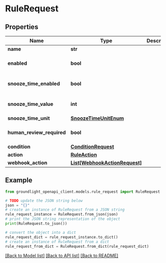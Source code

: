 # RuleRequest


## Properties

Name | Type | Description | Notes
------------ | ------------- | ------------- | -------------
**name** | **str** |  | 
**enabled** | **bool** |  | [optional] [default to True]
**snooze_time_enabled** | **bool** |  | [optional] [default to False]
**snooze_time_value** | **int** |  | [optional] [default to 0]
**snooze_time_unit** | [**SnoozeTimeUnitEnum**](SnoozeTimeUnitEnum.md) |  | [optional] 
**human_review_required** | **bool** |  | [optional] [default to False]
**condition** | [**ConditionRequest**](ConditionRequest.md) |  | 
**action** | [**RuleAction**](RuleAction.md) |  | [optional] 
**webhook_action** | [**List[WebhookActionRequest]**](WebhookActionRequest.md) |  | [optional] 

## Example

```python
from groundlight_openapi_client.models.rule_request import RuleRequest

# TODO update the JSON string below
json = "{}"
# create an instance of RuleRequest from a JSON string
rule_request_instance = RuleRequest.from_json(json)
# print the JSON string representation of the object
print(RuleRequest.to_json())

# convert the object into a dict
rule_request_dict = rule_request_instance.to_dict()
# create an instance of RuleRequest from a dict
rule_request_from_dict = RuleRequest.from_dict(rule_request_dict)
```
[[Back to Model list]](../README.md#documentation-for-models) [[Back to API list]](../README.md#documentation-for-api-endpoints) [[Back to README]](../README.md)


